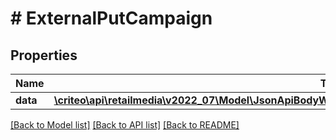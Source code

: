 # # ExternalPutCampaign

## Properties

Name | Type | Description | Notes
------------ | ------------- | ------------- | -------------
**data** | [**\criteo\api\retailmedia\v2022_07\Model\JsonApiBodyWithExternalIdOfEditableCampaignAttributesAndCampaign**](JsonApiBodyWithExternalIdOfEditableCampaignAttributesAndCampaign.md) |  | [optional]

[[Back to Model list]](../../README.md#models) [[Back to API list]](../../README.md#endpoints) [[Back to README]](../../README.md)
